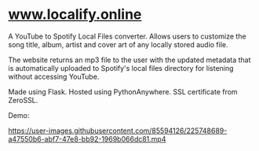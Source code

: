 # www.localify.online

A YouTube to Spotify Local Files converter. Allows users to customize the song title, album, artist and cover art of any locally stored audio file.

The website returns an mp3 file to the user with the updated metadata that is automatically uploaded to Spotify's local files directory for listening without accessing YouTube. 

Made using Flask. Hosted using PythonAnywhere. SSL certificate from ZeroSSL.

Demo:

https://user-images.githubusercontent.com/85594126/225748689-a47550b6-abf7-47e8-bb92-1969b066dc81.mp4
